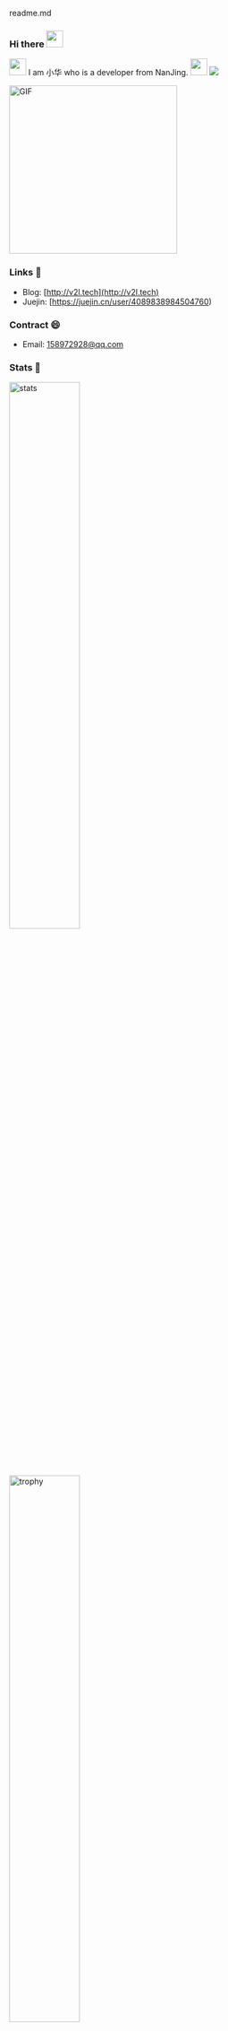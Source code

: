readme.md
### Hi there <img src="https://emojis.slackmojis.com/emojis/images/1579216111/7550/pikachu_wave.gif?1579216111" width="30" /> 

<img src="https://emojis.slackmojis.com/emojis/images/1479080836/1363/eevee.gif?1479080836" width="30" /> I am 小华 who is a developer from NanJing. <img src="https://emojis.slackmojis.com/emojis/images/1588315024/8823/hyperkitty.gif?1588315024" width="30" /> ![](https://visitor-badge.glitch.me/badge?page_id=xch1029)

<img alt="GIF" src="https://media.giphy.com/media/SWoSkN6DxTszqIKEqv/giphy.gif" height="300" />

### Links 📌

- Blog: [http://v2l.tech](http://v2l.tech)
- Juejin: [https://juejin.cn/user/4089838984504760)


### Contract 😄

- Email: 158972928@qq.com

### Stats 🌱

<img src="https://github-readme-stats.vercel.app/api?username=xch1029&show_icons=true&hide_border=true&hide=contribs,prs" alt="stats" width="50%" />

<img src="https://github-profile-trophy.vercel.app/?username=xch1029&theme=flat&column=3&margin-w=10&title=Stars,Commit,Issues" alt="trophy" width="50%" />
